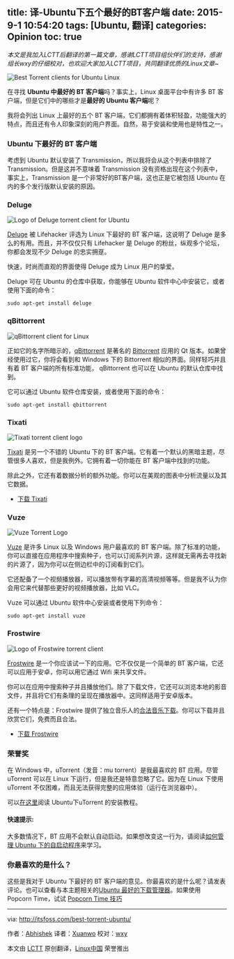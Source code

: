 title: 译-Ubuntu下五个最好的BT客户端
date: 2015-9-1 10:54:20
tags: [Ubuntu, 翻译]
categories: Opinion
toc: true
---
*本文是我加入LCTT后翻译的第一篇文章，感谢LCTT项目组伙伴们的支持，感谢组长wxy的仔细校对，也欢迎大家加入LCTT项目，共同翻译优质的Linux文章~*

![Best Torrent clients for Ubuntu Linux](http://itsfoss.itsfoss.netdna-cdn.com/wp-content/uploads/2015/08/5_Best_Torrent_Ubuntu.png)

在寻找 **Ubuntu 中最好的 BT 客户端**吗？事实上，Linux 桌面平台中有许多 BT 客户端，但是它们中的哪些才是**最好的 Ubuntu 客户端**呢？

<!-- more -->

我将会列出 Linux 上最好的五个 BT 客户端，它们都拥有着体积轻盈，功能强大的特点，而且还有令人印象深刻的用户界面。自然，易于安装和使用也是特性之一。

### Ubuntu 下最好的 BT 客户端 ###

考虑到 Ubuntu 默认安装了 Transmission，所以我将会从这个列表中排除了 Transmission。但是这并不意味着 Transmission 没有资格出现在这个列表中，事实上，Transmission 是一个非常好的BT客户端，这也正是它被包括 Ubuntu 在内的多个发行版默认安装的原因。

### Deluge ###

![Logo of Deluge torrent client for Ubuntu](http://itsfoss.itsfoss.netdna-cdn.com/wp-content/uploads/2015/08/Deluge.png)

[Deluge][1] 被 Lifehacker 评选为 Linux 下最好的 BT 客户端，这说明了 Deluge 是多么的有用。而且，并不仅仅只有 Lifehacker 是 Deluge 的粉丝，纵观多个论坛，你都会发现不少 Deluge 的忠实拥趸。

快速，时尚而直观的界面使得 Deluge 成为 Linux 用户的挚爱。

Deluge 可在 Ubuntu 的仓库中获取，你能够在 Ubuntu 软件中心中安装它，或者使用下面的命令：

    sudo apt-get install deluge

### qBittorrent ###

![qBittorrent client for Linux](http://itsfoss.itsfoss.netdna-cdn.com/wp-content/uploads/2015/08/qbittorrent_icon.png)

正如它的名字所暗示的，[qBittorrent][2] 是著名的 [Bittorrent][3] 应用的 Qt 版本。如果曾经使用过它，你将会看到和 Windows 下的 Bittorrent 相似的界面。同样轻巧并且有着 BT 客户端的所有标准功能， qBittorrent 也可以在 Ubuntu 的默认仓库中找到。

它可以通过 Ubuntu 软件仓库安装，或者使用下面的命令：

    sudo apt-get install qbittorrent


### Tixati ###

![Tixati torrent client logo](http://itsfoss.itsfoss.netdna-cdn.com/wp-content/uploads/2015/08/tixati_icon.png)

[Tixati][4] 是另一个不错的 Ubuntu 下的 BT 客户端。它有着一个默认的黑暗主题，尽管很多人喜欢，但是我例外。它拥有着一切你能在 BT 客户端中找到的功能。

除此之外，它还有着数据分析的额外功能。你可以在美观的图表中分析流量以及其它数据。

- [下载 Tixati][5]



### Vuze ###

![Vuze Torrent Logo](http://itsfoss.itsfoss.netdna-cdn.com/wp-content/uploads/2015/08/vuze_icon_for_mac_os_x_by_hamzasaleem-d6yx1fp.png)

[Vuze][6] 是许多 Linux 以及 Windows 用户最喜欢的 BT 客户端。除了标准的功能，你可以直接在应用程序中搜索种子，也可以订阅系列片源，这样就无需再去寻找新的片源了，因为你可以在侧边栏中的订阅看到它们。

它还配备了一个视频播放器，可以播放带有字幕的高清视频等等。但是我不认为你会用它来代替那些更好的视频播放器，比如 VLC。

Vuze 可以通过 Ubuntu 软件中心安装或者使用下列命令：

    sudo apt-get install vuze



### Frostwire ###

![Logo of Frostwire torrent client](http://itsfoss.itsfoss.netdna-cdn.com/wp-content/uploads/2015/08/frostwire.png)

[Frostwire][7] 是一个你应该试一下的应用。它不仅仅是一个简单的 BT 客户端，它还可以应用于安卓，你可以用它通过 Wifi 来共享文件。

你可以在应用中搜索种子并且播放他们。除了下载文件，它还可以浏览本地的影音文件，并且将它们有条理的呈现在播放器中。这同样适用于安卓版本。

还有一个特点是：Frostwire 提供了独立音乐人的[合法音乐下载][13]。你可以下载并且欣赏它们，免费而且合法。

- [下载 Frostwire][8]

### 荣誉奖 ###

在 Windows 中，uTorrent（发音：mu torrent）是我最喜欢的 BT 应用。尽管 uTorrent 可以在 Linux 下运行，但是我还是特意忽略了它。因为在 Linux 下使用 uTorrent 不仅困难，而且无法获得完整的应用体验（运行在浏览器中）。

可以[在这里][9]阅读 Ubuntu下uTorrent 的安装教程。

#### 快速提示: ####

大多数情况下，BT 应用不会默认自动启动。如果想改变这一行为，请阅读[如何管理 Ubuntu 下的自启动程序][10]来学习。

### 你最喜欢的是什么？ ###

这些是我对于 Ubuntu 下最好的 BT 客户端的意见。你最喜欢的是什么呢？请发表评论。也可以查看与本主题相关的[Ubuntu 最好的下载管理器][11]。如果使用 Popcorn Time，试试 [Popcorn Time 技巧][12]

--------------------------------------------------------------------------------

via: http://itsfoss.com/best-torrent-ubuntu/

作者：[Abhishek][a]
译者：[Xuanwo](https://github.com/Xuanwo)
校对：[wxy](https://github.com/wxy)

本文由 [LCTT](https://github.com/LCTT/TranslateProject) 原创翻译，[Linux中国](https://linux.cn/) 荣誉推出

[a]:http://itsfoss.com/author/abhishek/
[1]:http://deluge-torrent.org/
[2]:http://www.qbittorrent.org/
[3]:http://www.bittorrent.com/
[4]:http://www.tixati.com/
[5]:http://www.tixati.com/download/
[6]:http://www.vuze.com/
[7]:http://www.frostwire.com/
[8]:http://www.frostwire.com/downloads
[9]:http://sysads.co.uk/2014/05/install-utorrent-3-3-ubuntu-14-04-13-10/
[10]:http://itsfoss.com/manage-startup-applications-ubuntu/
[11]:http://itsfoss.com/4-best-download-managers-for-linux/
[12]:http://itsfoss.com/popcorn-time-tips/
[13]:http://www.frostclick.com/wp/